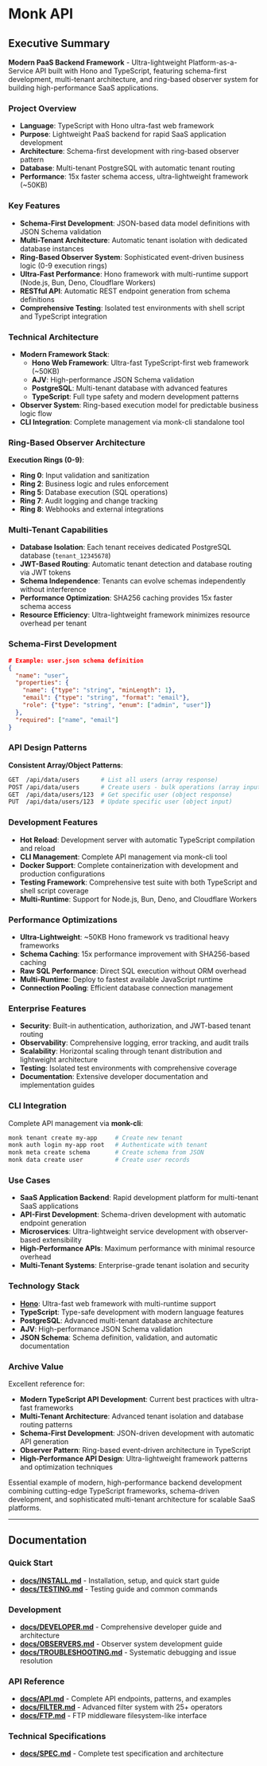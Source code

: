# Monk API

## Executive Summary

**Modern PaaS Backend Framework** - Ultra-lightweight Platform-as-a-Service API built with Hono and TypeScript, featuring schema-first development, multi-tenant architecture, and ring-based observer system for building high-performance SaaS applications.

### Project Overview
- **Language**: TypeScript with Hono ultra-fast web framework
- **Purpose**: Lightweight PaaS backend for rapid SaaS application development
- **Architecture**: Schema-first development with ring-based observer pattern
- **Database**: Multi-tenant PostgreSQL with automatic tenant routing
- **Performance**: 15x faster schema access, ultra-lightweight framework (~50KB)

### Key Features
- **Schema-First Development**: JSON-based data model definitions with JSON Schema validation
- **Multi-Tenant Architecture**: Automatic tenant isolation with dedicated database instances
- **Ring-Based Observer System**: Sophisticated event-driven business logic (0-9 execution rings)
- **Ultra-Fast Performance**: Hono framework with multi-runtime support (Node.js, Bun, Deno, Cloudflare Workers)
- **RESTful API**: Automatic REST endpoint generation from schema definitions
- **Comprehensive Testing**: Isolated test environments with shell script and TypeScript integration

### Technical Architecture
- **Modern Framework Stack**:
  - **Hono Web Framework**: Ultra-fast TypeScript-first web framework (~50KB)
  - **AJV**: High-performance JSON Schema validation
  - **PostgreSQL**: Multi-tenant database with advanced features
  - **TypeScript**: Full type safety and modern development patterns
- **Observer System**: Ring-based execution model for predictable business logic flow
- **CLI Integration**: Complete management via monk-cli standalone tool

### Ring-Based Observer Architecture
**Execution Rings (0-9)**:
- **Ring 0**: Input validation and sanitization
- **Ring 2**: Business logic and rules enforcement
- **Ring 5**: Database execution (SQL operations)
- **Ring 7**: Audit logging and change tracking
- **Ring 8**: Webhooks and external integrations

### Multi-Tenant Capabilities
- **Database Isolation**: Each tenant receives dedicated PostgreSQL database (`tenant_12345678`)
- **JWT-Based Routing**: Automatic tenant detection and database routing via JWT tokens
- **Schema Independence**: Tenants can evolve schemas independently without interference
- **Performance Optimization**: SHA256 caching provides 15x faster schema access
- **Resource Efficiency**: Ultra-lightweight framework minimizes resource overhead per tenant

### Schema-First Development
```json
# Example: user.json schema definition
{
  "name": "user",
  "properties": {
    "name": {"type": "string", "minLength": 1},
    "email": {"type": "string", "format": "email"},
    "role": {"type": "string", "enum": ["admin", "user"]}
  },
  "required": ["name", "email"]
}
```

### API Design Patterns
**Consistent Array/Object Patterns**:
```bash
GET  /api/data/users      # List all users (array response)
POST /api/data/users      # Create users - bulk operations (array input)
GET  /api/data/users/123  # Get specific user (object response)
PUT  /api/data/users/123  # Update specific user (object input)
```

### Development Features
- **Hot Reload**: Development server with automatic TypeScript compilation and reload
- **CLI Management**: Complete API management via monk-cli tool
- **Docker Support**: Complete containerization with development and production configurations
- **Testing Framework**: Comprehensive test suite with both TypeScript and shell script coverage
- **Multi-Runtime**: Support for Node.js, Bun, Deno, and Cloudflare Workers

### Performance Optimizations
- **Ultra-Lightweight**: ~50KB Hono framework vs traditional heavy frameworks
- **Schema Caching**: 15x performance improvement with SHA256-based caching
- **Raw SQL Performance**: Direct SQL execution without ORM overhead
- **Multi-Runtime**: Deploy to fastest available JavaScript runtime
- **Connection Pooling**: Efficient database connection management

### Enterprise Features
- **Security**: Built-in authentication, authorization, and JWT-based tenant routing
- **Observability**: Comprehensive logging, error tracking, and audit trails
- **Scalability**: Horizontal scaling through tenant distribution and lightweight architecture
- **Testing**: Isolated test environments with comprehensive coverage
- **Documentation**: Extensive developer documentation and implementation guides

### CLI Integration
Complete API management via **monk-cli**:
```bash
monk tenant create my-app     # Create new tenant
monk auth login my-app root   # Authenticate with tenant
monk meta create schema       # Create schema from JSON
monk data create user         # Create user records
```

### Use Cases
- **SaaS Application Backend**: Rapid development platform for multi-tenant SaaS applications
- **API-First Development**: Schema-driven development with automatic endpoint generation
- **Microservices**: Ultra-lightweight service development with observer-based extensibility
- **High-Performance APIs**: Maximum performance with minimal resource overhead
- **Multi-Tenant Systems**: Enterprise-grade tenant isolation and security

### Technology Stack
- **[Hono](https://hono.dev/)**: Ultra-fast web framework with multi-runtime support
- **TypeScript**: Type-safe development with modern language features
- **PostgreSQL**: Advanced multi-tenant database architecture
- **AJV**: High-performance JSON Schema validation
- **JSON Schema**: Schema definition, validation, and automatic documentation

### Archive Value
Excellent reference for:
- **Modern TypeScript API Development**: Current best practices with ultra-fast frameworks
- **Multi-Tenant Architecture**: Advanced tenant isolation and database routing patterns
- **Schema-First Development**: JSON-driven development with automatic API generation
- **Observer Pattern**: Ring-based event-driven architecture in TypeScript
- **High-Performance API Design**: Ultra-lightweight framework patterns and optimization techniques

Essential example of modern, high-performance backend development combining cutting-edge TypeScript frameworks, schema-driven development, and sophisticated multi-tenant architecture for scalable SaaS platforms.

---

## Documentation

### Quick Start
- **[docs/INSTALL.md](docs/INSTALL.md)** - Installation, setup, and quick start guide
- **[docs/TESTING.md](docs/TESTING.md)** - Testing guide and common commands

### Development
- **[docs/DEVELOPER.md](docs/DEVELOPER.md)** - Comprehensive developer guide and architecture
- **[docs/OBSERVERS.md](docs/OBSERVERS.md)** - Observer system development guide
- **[docs/TROUBLESHOOTING.md](docs/TROUBLESHOOTING.md)** - Systematic debugging and issue resolution

### API Reference
- **[docs/API.md](docs/API.md)** - Complete API endpoints, patterns, and examples
- **[docs/FILTER.md](docs/FILTER.md)** - Advanced filter system with 25+ operators
- **[docs/FTP.md](docs/FTP.md)** - FTP middleware filesystem-like interface

### Technical Specifications
- **[docs/SPEC.md](docs/SPEC.md)** - Complete test specification and architecture
